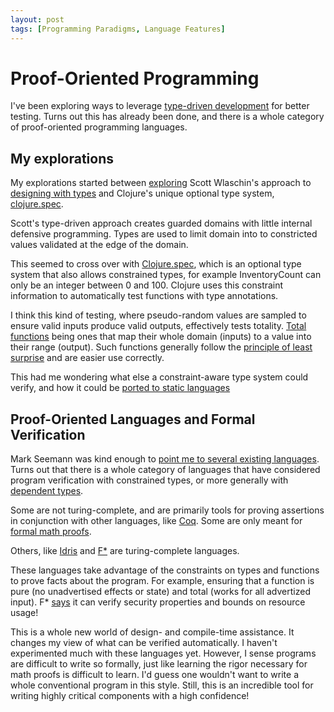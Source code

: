```yaml
---
layout: post
tags: [Programming Paradigms, Language Features]
---
```


# Proof-Oriented Programming

I've been exploring ways to leverage [type-driven development](https://fsharpforfunandprofit.com/series/designing-with-types/) for better testing.
Turns out this has already been done, and there is a whole category of proof-oriented programming languages.

## My explorations

My explorations started between [exploring](../_posts/2021-04-09-Designing-with-Events-Transforms-and-state.md) Scott Wlaschin's approach to [designing with types](https://fsharpforfunandprofit.com/series/designing-with-types/) and Clojure's unique optional type system, [clojure.spec](https://clojure.org/guides/spec).

Scott's type-driven approach creates guarded domains with little internal defensive programming. Types are used to limit domain into to constricted values validated at the edge of the domain. 

This seemed to cross over with [Clojure.spec](https://clojure.org/guides/spec), which is an optional type system that also allows constrained types, for example InventoryCount can only be an integer between 0 and 100. Clojure uses this constraint information to automatically test functions with type annotations.

I think this kind of testing, where pseudo-random values are sampled to ensure valid inputs produce valid outputs, effectively tests totality. [Total functions](https://en.wikipedia.org/wiki/Partial_function) being ones that map their whole domain (inputs) to a value into their range (output). Such functions generally follow the [principle of least surprise](https://en.wikipedia.org/wiki/Principle_of_least_astonishment) and are easier use correctly.

This had me wondering what else a constraint-aware type system could verify, and how it could be [ported to static languages](../posts/2022-../_posts/2022-06-03-Improved-completeness-automatic-random-testing.md)

## Proof-Oriented Languages and Formal Verification

Mark Seemann was kind enough to [point me to several existing languages](https://blog.ploeh.dk/2015/05/07/functional-design-is-intrinsically-testable/#aee72ce959654d9388b448023f469cbc). Turns out that there is a whole category of languages that have considered program verification with constrained types, or more generally with [dependent types](https://en.wikipedia.org/wiki/Dependent_type).

Some are not turing-complete, and are primarily tools for proving assertions in conjunction with other languages, like [Coq](https://en.wikipedia.org/wiki/Coq). Some are only meant for [formal math proofs](https://en.wikipedia.org/wiki/Curry%E2%80%93Howard_correspondence).

Others, like [Idris](https://www.idris-lang.org/) and [F*](http://www.fstar-lang.org/) are turing-complete languages.

These languages take advantage of the constraints on types and functions to prove facts about the program. For example, ensuring that a function is pure (no unadvertised effects or state) and total (works for all advertized input). F* [says](http://www.fstar-lang.org/tutorial/book/index.html?highlight=security) it can verify security properties and bounds on resource usage!
<!-- https://en.wikipedia.org/wiki/Curry%E2%80%93Howard_correspondence
https://en.wikipedia.org/wiki/Dependent_type#Comparison_of_languages_with_dependent_types
 -->


<!-- 
Q: Do I want to define dependent types and refinement types?

- category used for formal math
- Some also used for formal specifications that can prove properties of a program or set of requirements
- Didn't realize that this is a category with turing complete languages
- do i mention resemblance to logic programming?

All these threads come together in programs that can verify a staggering amount at compile time
- Invariants of types are satisfied
- functions can handle all allowed values (totality)
- purity, functions that are pure really don't have side-effects
- Resource usage bounds
- security qualities -->

This is a whole new world of design- and compile-time assistance. It changes my view of what can be verified automatically. 
I haven't experimented much with these languages yet. However, I sense programs are difficult to write so formally, 
just like learning the rigor necessary for math proofs is difficult to learn. I'd guess one wouldn't want to write a whole conventional program in this style.
Still, this is an incredible tool for writing highly critical components with a high confidence!